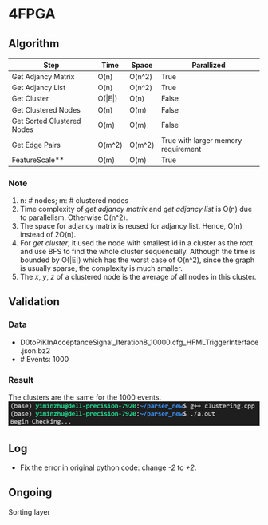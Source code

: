 # 4FPGA

## Algorithm

| Step | Time | Space | Parallized |
| --------------- | --------------- | --------------- | --------------- |
| Get Adjancy Matrix | O(n) | O(n^2) | True |
| Get Adjancy List | O(n) | O(n^2) | True |
| Get Cluster | O(\|E\|) | O(n) | False |
| Get Clustered Nodes | O(n) | O(m) | False |
| Get Sorted Clustered Nodes | O(m) | O(m) | False |
| Get Edge Pairs | O(m^2) | O(m^2) | True with larger memory requirement |
| FeatureScale** | O(m) | O(m) | True |

### Note
1. n: \# nodes; m: \# clustered nodes
2. Time complexity of *get adjancy matrix* and *get adjancy list* is O(n) due to parallelism. Otherwise O(n^2).
3. The space for adjancy matrix is reused for adjancy list. Hence, O(n) instead of 2O(n).
4. For *get cluster*, it used the node with smallest id in a cluster as the root and use BFS to find the whole cluster sequencially. Although the time is bounded by O(|E|) which has the worst case of O(n^2), since the graph is usually sparse, the complexity is much smaller.
5. The *x*, *y*, *z* of a clustered node is the average of all nodes in this cluster.

## Validation
### Data
* D0toPiKInAcceptanceSignal_Iteration8_10000.cfg_HFMLTriggerInterface.json.bz2
* \# Events: 1000
### Result
The clusters are the same for the 1000 events.
![Output](img/compareDifference.png)

## Log
* Fix the error in original python code: change *-2* to *+2*.

## Ongoing
Sorting layer
